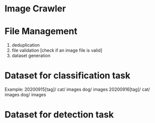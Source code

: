 # Image Crawler

# File Management
1. deduplication
2. file validation [check if an image file is valid]
3. dataset generation

# Dataset for classification task
Example:
20200915[tag]/
    cat/
        images
    dog/
        images
20200916[tag]/
    cat/
        images
    dog/
        images

# Dataset for detection task
